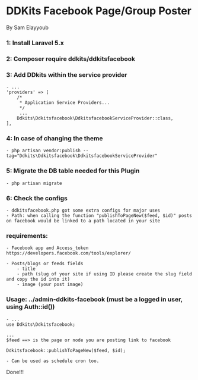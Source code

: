 # DDKits Facebook Page/Group Poster

By Sam Elayyoub

### 1: Install Laravel 5.x

### 2: Composer require ddkits/ddkitsfacebook

### 3: Add DDkits within the service provider

    - ...
    'providers' => [
        /*
         * Application Service Providers...
         */
         ...
        Ddkits\Ddkitsfacebook\DdkitsfacebookServiceProvider::class,
    ],

### 4: In case of changing the theme

    - php artisan vendor:publish --tag="Ddkits\Ddkitsfacebook\DdkitsfacebookServiceProvider"

### 5: Migrate the DB table needed for this Plugin

    - php artisan migrate

### 6: Check the configs

    - ddkitsfacebook.php got some extra configs for major uses
    - Path: when calling the function "publishToPageNew($feed, $id)" posts on facebook would be linked to a path located in your site

### requirements:

    - Facebook app and Access_token https://developers.facebook.com/tools/explorer/

    - Posts/blogs or feeds fields
        - title
        - path (slug of your site if using ID please create the slug field and copy the id into it)
        - image (your post image)

### Usage: ../admin-ddkits-facebook (must be a logged in user, using Auth::id())

    - ...
    use Ddkits\Ddkitsfacebook;

    ...
    $feed ==> is the page or node you are posting link to facebook

    Ddkitsfacebook::publishToPageNew($feed, $id);

    - Can be used as schedule cron too.

Done!!!
